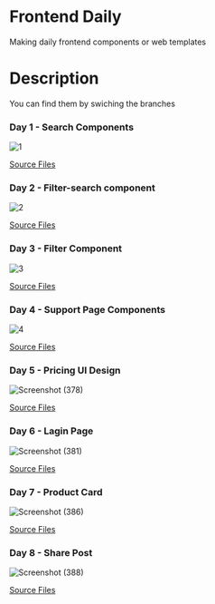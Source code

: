 # Frontend Daily
Making daily frontend components or web templates
# Description
You can find them by swiching the branches
### Day 1 - Search Components

![1](https://user-images.githubusercontent.com/55322079/125366737-c29b9b80-e387-11eb-88f3-7ceb70f0e4fc.jpg)

[Source Files](https://uidesigndaily.com/posts/sketch-search-filter-components-search-filter-day-1183)
### Day 2 - Filter-search component

![2](https://user-images.githubusercontent.com/55322079/125366748-cb8c6d00-e387-11eb-9691-85a418fb09c5.jpg)

[Source Files](https://uidesigndaily.com/posts/sketch-search-filter-components-search-filter-day-1183)
### Day 3 - Filter Component

![3](https://user-images.githubusercontent.com/55322079/125366778-da731f80-e387-11eb-8f32-007bf7cb4073.jpg)

[Source Files](https://uidesigndaily.com/posts/sketch-search-filter-components-search-filter-day-1183)

### Day 4 - Support Page Components

![4](https://user-images.githubusercontent.com/55322079/125600325-1ceeb167-1e66-49c0-b615-48acb6ae4373.jpg)

[Source Files](https://www.uidesigndaily.com/posts/sketch-support-page-components-links-day-1181)

### Day 5 - Pricing UI Design

![Screenshot (378)](https://user-images.githubusercontent.com/55322079/125769594-acb6291f-df95-4fae-b344-012a983e735c.png)

[Source Files](https://www.uidesigndaily.com/posts/sketch-pricing-table-toggle-black-&-white-switch-day-1070)

### Day 6 - Lagin Page

![Screenshot (381)](https://user-images.githubusercontent.com/55322079/125852550-13d28da6-e020-42e1-997c-ce910148e3f9.png)

[Source Files](#)

### Day 7 - Product Card

![Screenshot (386)](https://user-images.githubusercontent.com/55322079/126048038-c4c3ffd9-1947-4296-ad7f-757d7ef7c1d4.png)

[Source Files](#)

### Day 8 - Share Post

![Screenshot (388)](https://user-images.githubusercontent.com/55322079/126086098-9b67ac0a-d2df-428d-b4b8-16c1afc98248.png)

[Source Files](https://www.uidesigndaily.com/posts/sketch-share-post-social-day-913)